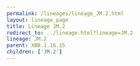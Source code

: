 ```yaml
---
permalink: /lineages/lineage_JM.2.html
layout: lineage_page
title: Lineage JM.2
redirect_to: ../lineage.html?lineage=JM.2
lineage: JM.2
parent: XBB.1.16.15
children: ['JM.2']
---
```

